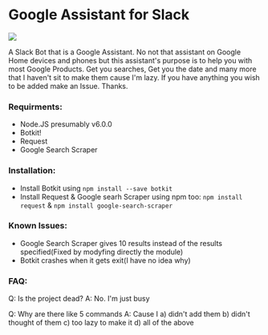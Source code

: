 
# Google Assistant for Slack

![](http://i.imgur.com/vskvm93.png)

A Slack Bot that is a Google Assistant. No not that assistant on Google Home devices and phones but this assistant's purpose is to help you with most Google Products. Get you searches, Get you the date and many more that I haven't sit to make them cause I'm lazy. If you have anything you wish to be added make an Issue. Thanks.



### Requirments:

 - Node.JS presumably v6.0.0
 - Botkit!
 - Request
 - Google Search Scraper

### Installation:
	

 - Install Botkit using `npm install --save botkit`
 - Install Request & Google searh Scraper using npm too:  `npm install request` & `npm install google-search-scraper`
 
### Known Issues:
 
 - Google Search Scraper gives 10 results instead of the results specified(Fixed by modyfing directly the module)
 - Botkit crashes when it gets exit(I have no idea why)

### FAQ:

Q: Is the project dead?
A: No. I'm just busy

Q: Why are there like 5 commands
A: Cause I a) didn't add them b) didn't thought of them c) too lazy to make it d) all of the above
